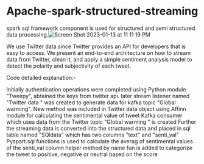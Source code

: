 # Apache-spark-structured-streaming

spark sql framework component is used for structured and semi structured data processing.![Screen Shot 2023-01-13 at 11 11 19 PM](https://user-images.githubusercontent.com/115974245/212460634-aba1d3e9-118a-41e2-a00e-e571651d26b3.png)


We use Twitter data since Twitter provides an API for developers that is easy to access. We present an end-to-end architecture on how to stream data from Twitter, clean it, and apply a simple sentiment analysis model to detect the polarity and subjectivity of each tweet.

Code detailed explanation:-

Initially authentication operations were completed using Python module "Tweepy", abtained the keys from twitter api. later stream listener named "Twitter data " was created to generate data for kafka topic "Global warming".
New method was included in Twitter data object using Affinn module for calculating the sentimental value of tweet
Kafka consumer which uses data from the Twitter topic "Global warming " is created
Further the streaming data is converted into the structured data and placed in sql table named "SQldata" which has two columns "text" and "senti_val"
Pyspart.sql functions is used to calculate the averag of sentimental values of the senti_val column
helper method by name fun is added to categorize the tweet to positive, negative or neutral based on the score




